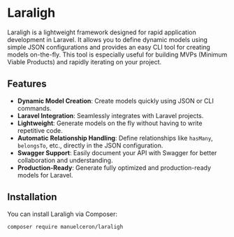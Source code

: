# Laraligh

Laraligh is a lightweight framework designed for rapid application development in Laravel. It allows you to define dynamic models using simple JSON configurations and provides an easy CLI tool for creating models on-the-fly. This tool is especially useful for building MVPs (Minimum Viable Products) and rapidly iterating on your project.

## Features

- **Dynamic Model Creation**: Create models quickly using JSON or CLI commands.
- **Laravel Integration**: Seamlessly integrates with Laravel projects.
- **Lightweight**: Generate models on the fly without having to write repetitive code.
- **Automatic Relationship Handling**: Define relationships like `hasMany`, `belongsTo`, etc., directly in the JSON configuration.
- **Swagger Support**: Easily document your API with Swagger for better collaboration and understanding.
- **Production-Ready**: Generate fully optimized and production-ready models for Laravel.

## Installation

You can install Laraligh via Composer:

```bash
composer require manuelceron/laraligh

